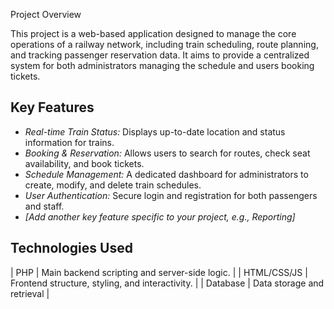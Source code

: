 Project Overview

This project is a web-based application designed to manage the core operations of a railway network, including train scheduling, route planning, and tracking passenger reservation data.
It aims to provide a centralized system for both administrators managing the schedule and users booking tickets.

## Key Features

* *Real-time Train Status:* Displays up-to-date location and status information for trains.
* *Booking & Reservation:* Allows users to search for routes, check seat availability, and book tickets.
* *Schedule Management:* A dedicated dashboard for administrators to create, modify, and delete train schedules.
* *User Authentication:* Secure login and registration for both passengers and staff.
* *[Add another key feature specific to your project, e.g., Reporting]*

## Technologies Used

| PHP | Main backend scripting and server-side logic. |
| HTML/CSS/JS | Frontend structure, styling, and interactivity. |
| Database | Data storage and retrieval  |
